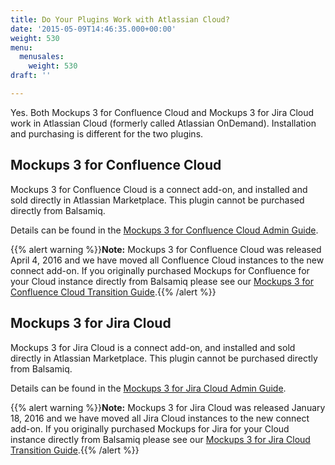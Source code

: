 ```yaml
---
title: Do Your Plugins Work with Atlassian Cloud?
date: '2015-05-09T14:46:35.000+00:00'
weight: 530
menu:
  menusales:
    weight: 530
draft: ''

---
```

Yes. Both Mockups 3 for Confluence Cloud and Mockups 3 for Jira Cloud work in Atlassian Cloud (formerly called Atlassian OnDemand). Installation and purchasing is different for the two plugins.

## Mockups 3 for Confluence Cloud

Mockups 3 for Confluence Cloud is a connect add-on, and installed and sold directly in Atlassian Marketplace. This plugin cannot be purchased directly from Balsamiq.

Details can be found in the [Mockups 3 for Confluence Cloud Admin Guide](https://docs.balsamiq.com/confluence/cloud/admin-guide-cloud/).

{{% alert warning %}}**Note:** Mockups 3 for Confluence Cloud was released April 4, 2016 and we have moved all Confluence Cloud instances to the new connect add-on. If you originally purchased Mockups for Confluence for your Cloud instance directly from Balsamiq please see our [Mockups 3 for Confluence Cloud Transition Guide](https://docs.balsamiq.com/confluence/cloud/transition-guide/).{{% /alert %}}

## Mockups 3 for Jira Cloud

Mockups 3 for Jira Cloud is a connect add-on, and installed and sold directly in Atlassian Marketplace. This plugin cannot be purchased directly from Balsamiq.

Details can be found in the [Mockups 3 for Jira Cloud Admin Guide](https://docs.balsamiq.com/jira/cloud/admin-guide-cloud/).

{{% alert warning %}}**Note:** Mockups 3 for Jira Cloud was released January 18, 2016 and we have moved all Jira Cloud instances to the new connect add-on. If you originally purchased Mockups for Jira for your Cloud instance directly from Balsamiq please see our [Mockups 3 for Jira Cloud Transition Guide](https://docs.balsamiq.com/jira/cloud/transition-guide/).{{% /alert %}}
